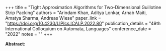 +++
title = "Tight Approximation Algorithms for Two-Dimensional Guillotine Strip Packing"
authors = "Arindam Khan, Aditya Lonkar, Arnab Maiti, Amatya Sharma, Andreas Wiese"
paper_link = "https://doi.org/10.4230/LIPIcs.ICALP.2022.80"
publication_details = "49th International Colloquium on Automata,  Languages"
conference_date = "2022"
notes = ""
+++

<b>Abstract:</b>
